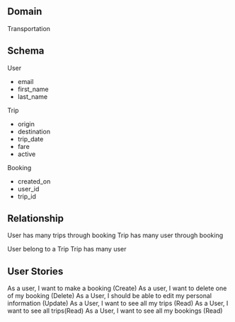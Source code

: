 ## Domain 
Transportation

## Schema
User
- email
- first_name
- last_name

Trip
- origin
- destination
- trip_date
- fare
- active

Booking
- created_on
- user_id
- trip_id

## Relationship
User has many trips through booking
Trip has many user through booking

User belong to a Trip
Trip has many user

## User Stories

As a user, I want to make a booking (Create)
As a user, I want to delete one of my booking (Delete)
As a User, I should be able to edit my personal information (Update)
As a User, I want to see all my trips (Read)
As a User, I want to see all trips(Read)
As a User, I want to see all my bookings (Read)


